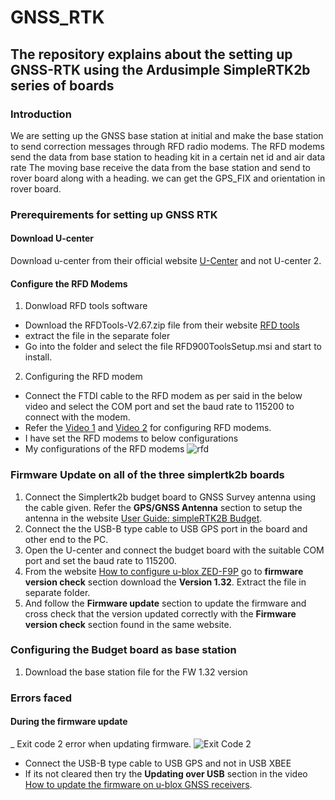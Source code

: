 # GNSS_RTK

## The repository explains about the setting up GNSS-RTK using the Ardusimple SimpleRTK2b series of boards

### Introduction
We are setting up the GNSS base station at initial and make the base station to send correction messages through RFD radio modems.
The RFD modems send the data from base station to heading kit in a certain net id and air data rate
The moving base receive the data from the base station and send to rover board along with a heading. we can get the GPS_FIX and orientation in rover board.

### Prerequirements for setting up GNSS RTK

#### Download U-center 
Download u-center from their official website [U-Center](https://www.u-blox.com/en/product/u-center) and not U-center 2.

#### Configure the RFD Modems
1.  Donwload RFD tools software
- Download the RFDTools-V2.67.zip file from their website [RFD tools](https://files.rfdesign.com.au/tools/)
- extract the file in the separate foler
- Go into the folder and select the file RFD900ToolsSetup.msi and start to install.
2.  Configuring the RFD modem
- Connect the FTDI cable to the RFD modem as per said in the below video and select the COM port and set the baud rate to 115200 to connect with the modem.
- Refer the [Video 1](https://youtu.be/TnN78LqlCzo?si=U4I7gOx1L1zwx_7K) and [Video 2](https://youtu.be/lN28v68aL_Y?si=z5eiWCXBblHVjgfc) for configuring RFD modems.
- I have set the RFD modems to below configurations
- My configurations of the RFD modems ![rfd](https://github.com/user-attachments/assets/59c83083-9d58-4ba6-b050-ba52968d61f9)


### Firmware Update on all of the three simplertk2b boards
1. Connect the Simplertk2b budget board to GNSS Survey antenna using the cable given. Refer the **GPS/GNSS Antenna** section to setup the antenna in the website [User Guide: simpleRTK2B Budget](https://www.ardusimple.com/user-guide-simplertk2b-budget/#elementor-toc__heading-anchor-11).
2.  Connect the the USB-B type cable to USB GPS port in the board and other end to the PC.
3.  Open the U-center and connect the budget board with the suitable COM port and set the baud rate to 115200.
4.  From the website [How to configure u-blox ZED-F9P](https://www.ardusimple.com/how-to-configure-ublox-zed-f9p/#elementor-toc__heading-anchor-4) go to **firmware version check** section download the **Version 1.32**. Extract the file in separate folder.
5.  And follow the **Firmware update** section to update the firmware and cross check that the version updated correctly with the **Firmware version check** section found in the same website.

### Configuring the Budget board as base station
1. Download the base station file for the FW 1.32 version
   
### Errors faced
#### During the firmware update
_ Exit code 2 error when updating firmware. ![Exit Code 2](https://github.com/user-attachments/assets/265a4965-c2ab-4ddb-9ff9-58feac1f88eb)
- Connect the USB-B type cable to USB GPS and not in USB XBEE
- If its not cleared then try the **Updating over USB** section in the video [How to update the firmware on u-blox GNSS receivers](https://youtu.be/lqZ1wTd9gKU?si=oB4lXuNcgepNKxc9).
